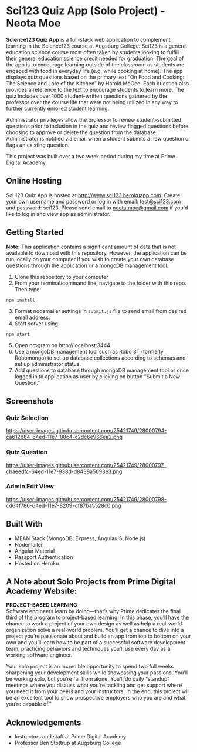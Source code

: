 # Sci123 Quiz App (Solo Project) - Neota Moe

**Science123 Quiz App** is a full-stack web application to complement learning in the Science123 course at Augsburg College.  Sci123 is a general education science course most often taken by students looking to fulfill their general education science credit needed for graduation.  The goal of the app is to encourage learning outside of the classroom as students are engaged with food in everyday life (e.g. while cooking at home).  The app displays quiz questions based on the primary text “On Food and Cooking: The Science and Lore of the Kitchen” by Harold McGee.  Each question also provides a reference to the text to encourage students to learn more.  The quiz includes over 1000 student-written questions gathered by the professor over the course life that were not being utilized in any way to further currently enrolled student learning.

Administrator privileges allow the professor to review student-submitted questions prior to inclusion in the quiz and review flagged questions before choosing to approve or delete the question from the database.  Administrator is notified via email when a student submits a new question or flags an existing question.  

This project was built over a two week period during my time at Prime Digital Academy.


## Online Hosting
Sci 123 Quiz App is hosted at http://www.sci123.herokuapp.com.  Create your own username and password or log in with email: test@sci123.com and password: sci123.  Please send email to neota.moe@gmail.com if you'd like to log in and view app as administrator.


## Getting Started
**Note:** This application contains a significant amount of data that is not available to download with this repository.  However, the application can be run locally on your computer if you wish to create your own database questions through the application or a mongoDB management tool.

1. Clone this repository to your computer
2. From your terminal/command line, navigate to the folder with this repo.  Then type:
```
npm install
```
3. Format nodemailer settings in `submit.js` file to send email from desired email address.
4. Start server using
```
npm start
```
5. Open program on http://localhost:3444
6.  Use a mongoDB management tool such as Robo 3T (formerly Robomongo) to set up database collections according to schemas and set up administrator status.
7. Add questions to database through mongoDB management tool or once logged in to application as user by clicking on button "Submit a New Question."


## Screenshots
### Quiz Selection
https://user-images.githubusercontent.com/25421749/28000794-ca612d84-64ed-11e7-88c4-c2dc6e966ea2.png

### Quiz Question
https://user-images.githubusercontent.com/25421749/28000797-cbaeedfc-64ed-11e7-938d-d8438a5093e3.png

### Admin Edit View
https://user-images.githubusercontent.com/25421749/28000798-cd64f786-64ed-11e7-8209-df87ba5528c0.png

## Built With
* MEAN Stack (MongoDB, Express, AngularJS, Node.js)
* Nodemailer
* Angular Material
* Passport Authentication
* Hosted on Heroku


## A Note about Solo Projects from Prime Digital Academy Website:   
**PROJECT-BASED LEARNING**   
Software engineers learn by doing—that’s why Prime dedicates the final third of the program to project-based learning. In this phase, you’ll have the chance to work a project of your own design as well as help a real-world organization solve a real-world problem. You’ll get a chance to dive into a project you’re passionate about and build an app from top to bottom on your own and you’ll learn how to be part of a successful software development team, practicing behaviors and techniques you’ll use every day as a working software engineer.    

Your solo project is an incredible opportunity to spend two full weeks sharpening your development skills while showcasing your passions. You’ll be working solo, but you’re far from alone. You’ll do daily “standup” meetings where you discuss what you’re tackling and get support where you need it from your peers and your instructors. In the end, this project will be an excellent tool to show prospective employers who you are and what you’re capable of."


## Acknowledgements
* Instructors and staff at Prime Digital Academy
* Professor Ben Stottrup at Augsburg College
